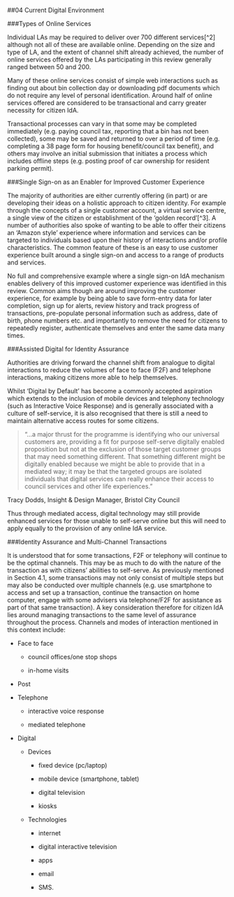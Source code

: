 ##04 Current Digital Environment

###Types of Online Services

Individual LAs may be required to deliver over 700 different
services[^2] although not all of these are available
online. Depending on the size and type of LA, and the extent of channel
shift already achieved, the number of online services offered by the LAs
participating in this review generally ranged between 50 and 200.

Many of these online services consist of simple web interactions such as
finding out about bin collection day or downloading pdf documents which
do not require any level of personal identification. Around half of
online services offered are considered to be transactional and carry
greater necessity for citizen IdA.

Transactional processes can vary in that some may be completed
immediately (e.g. paying council tax, reporting that a bin has not been
collected), some may be saved and returned to over a period of time
(e.g. completing a 38 page form for housing benefit/council tax
benefit), and others may involve an initial submission that initiates a
process which includes offline steps (e.g. posting proof of car
ownership for resident parking permit).

###Single Sign-on as an Enabler for Improved Customer Experience

The majority of authorities are either currently offering (in part) or
are developing their ideas on a holistic approach to citizen identity.
For example through the concepts of a single customer account, a virtual
service centre, a single view of the citizen or establishment of the
‘golden record’[^3]. A number of authorities also
spoke of wanting to be able to offer their citizens an ‘Amazon style’
experience where information and services can be targeted to individuals
based upon their history of interactions and/or profile characteristics.
The common feature of these is an easy to use customer experience built
around a single sign-on and access to a range of products and services.

No full and comprehensive example where a single sign-on IdA mechanism
enables delivery of this improved customer experience was identified in
this review. Common aims though are around improving the customer
experience, for example by being able to save form-entry data for later
completion, sign up for alerts, review history and track progress of
transactions, pre-populate personal information such as address, date of
birth, phone numbers etc. and importantly to remove the need for
citizens to repeatedly register, authenticate themselves and enter the
same data many times.

###Assisted Digital for Identity Assurance

Authorities are driving forward the channel shift from analogue to
digital interactions to reduce the volumes of face to face (F2F) and
telephone interactions, making citizens more able to help themselves.

Whilst ‘Digital by Default’ has become a commonly accepted aspiration
which extends to the inclusion of mobile devices and telephony
technology (such as Interactive Voice Response) and is generally
associated with a culture of self-service, it is also recognised that
there is still a need to maintain alternative access routes for some
citizens.

> “…a major thrust for the programme is identifying who our universal
customers are, providing a fit for purpose self-serve digitally enabled
proposition but not at the exclusion of those target customer groups
that may need something different. That something different might be
digitally enabled because we might be able to provide that in a mediated
way; it may be that the targeted groups are isolated individuals that
digital services can really enhance their access to council services and
other life experiences.”

Tracy Dodds, Insight & Design Manager, Bristol City Council

Thus through mediated access, digital technology may still provide
enhanced services for those unable to self-serve online but this will
need to apply equally to the provision of any online IdA service.

###Identity Assurance and Multi-Channel Transactions

It is understood that for some transactions, F2F or telephony will
continue to be the optimal channels. This may be as much to do with the
nature of the transaction as with citizens’ abilities to self-serve. As
previously mentioned in Section 4.1, some transactions may not only
consist of multiple steps but may also be conducted over multiple
channels (e.g. use smartphone to access and set up a transaction,
continue the transaction on home computer, engage with some advisers via
telephone/F2F for assistance as part of that same transaction). A key
consideration therefore for citizen IdA lies around managing
transactions to the same level of assurance throughout the process.
Channels and modes of interaction mentioned in this context include:

-   Face to face

    -   council offices/one stop shops

    -   in-home visits

-   Post

-   Telephone

    -   interactive voice response

    -   mediated telephone

-   Digital

    -   Devices

        -   fixed device (pc/laptop)

        -   mobile device (smartphone, tablet)

        -   digital television

        -   kiosks

    -   Technologies

        -   internet

        -   digital interactive television

        -   apps

        -   email

        -   SMS.
